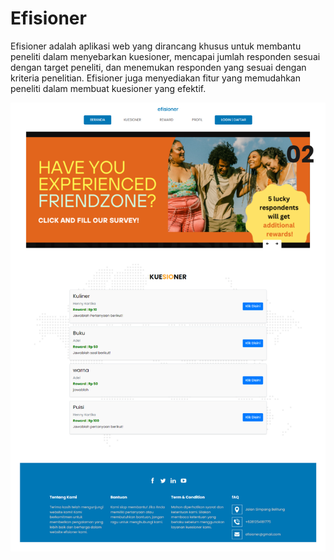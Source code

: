 # Efisioner
Efisioner adalah aplikasi web yang dirancang khusus untuk membantu peneliti dalam menyebarkan kuesioner, mencapai jumlah responden sesuai dengan target peneliti, 
dan menemukan responden yang sesuai dengan kriteria penelitian. Efisioner juga menyediakan fitur yang memudahkan peneliti dalam membuat kuesioner yang efektif.

![alt text](https://raw.githubusercontent.com/dessyfitriaya/efisioner/main/assets/screencapture-localhost-efisioner-2023-07-10-12_18_36.png)
